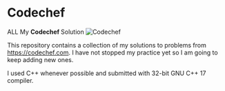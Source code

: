 # Codechef
ALL My <b> Codechef </b> Solution
<img src="https://upload.wikimedia.org/wikipedia/en/thumb/7/7b/Codechef%28new%29_logo.svg/1200px-Codechef%28new%29_logo.svg.png" alt="Codechef"/>

This repository contains a collection of my solutions to  problems from https://codechef.com. I have not stopped my practice yet so I am going to keep adding new ones.

I used C++ whenever possible and submitted with 32-bit GNU C++ 17 compiler.
